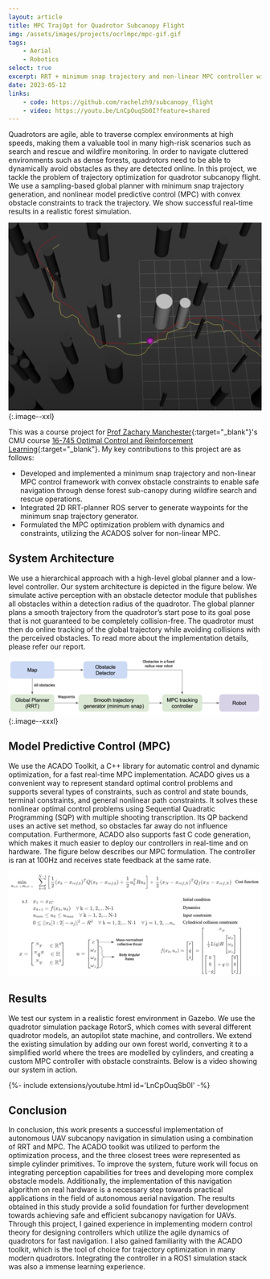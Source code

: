 ```yaml
---
layout: article
title: MPC TrajOpt for Quadrotor Subcanopy Flight
img: /assets/images/projects/ocrlmpc/mpc-gif.gif
tags: 
    - Aerial
    - Robotics
select: true
excerpt: RRT + minimum snap trajectory and non-linear MPC controller with convex obstacle constraints for fast flight in forest subcanopy.
date: 2023-05-12
links:
    - code: https://github.com/rachelzh9/subcanopy_flight
    - video: https://youtu.be/LnCpOuqSb0I?feature=shared
---
```


Quadrotors are agile, able to traverse complex environments at high speeds, making them a valuable tool in many high-risk scenarios such as search and rescue and wildfire monitoring. In order to navigate cluttered environments such as dense forests, quadrotors need to be able to dynamically avoid obstacles as they are detected online. In this project, we tackle the problem of trajectory optimization for quadrotor subcanopy flight. We use a sampling-based global planner with minimum snap trajectory generation, and nonlinear model predictive control (MPC) with convex obstacle constraints to track the trajectory. We show successful real-time results in a realistic forest simulation. 

![MPC trajectory through forest](/assets/images/projects/ocrlmpc/quadrotor_forest_sim.png?style=centerme){:.image--xxl}

This was a course project for [Prof Zachary Manchester](https://www.ri.cmu.edu/ri-faculty/zachary-manchester/){:target="\_blank"}'s CMU course [16-745 Optimal Control and Reinforcement Learning](https://github.com/Optimal-Control-16-745/){:target="\_blank"}. My key contributions to this project are as follows:
- Developed and implemented a minimum snap trajectory and non-linear MPC control framework with convex obstacle constraints to enable safe navigation through dense forest sub-canopy during wildfire search and rescue operations.
- Integrated 2D RRT-planner ROS server to generate waypoints for the minimum snap trajectory generator.
- Formulated the MPC optimization problem with dynamics and constraints, utilizing the ACADOS solver for non-linear MPC. 

## System Architecture
We use a hierarchical approach with a high-level global planner and a low-level controller. Our system architecture is depicted in the figure below. We simulate active perception with an obstacle detector module that publishes all obstacles within a detection radius of the quadrotor. The global planner plans a smooth trajectory from the quadrotor’s start pose to its goal pose that is not guaranteed to be completely collision-free. The quadrotor must then do online tracking of the global trajectory while avoiding collisions with the perceived obstacles. To read more about the implementation details, please refer our report.

![System architecture](/assets/images/projects/ocrlmpc/system-architecture.png?style=centerme){:.image--xxxl}

## Model Predictive Control (MPC)
We use the ACADO Toolkit, a C++ library for automatic control and dynamic optimization, for a fast real-time MPC implementation. ACADO gives us a convenient way to represent standard optimal control problems and supports several types of constraints, such as control and state bounds, terminal constraints, and general nonlinear path constraints. It solves these nonlinear optimal control problems using Sequential Quadratic Programming (SQP) with multiple shooting transcription. Its QP backend uses an active set method, so obstacles far away do not influence computation. Furthermore, ACADO also supports fast C code generation, which makes it much easier to deploy our controllers in real-time and on hardware. The figure below describes our MPC formulation. The controller is ran at 100Hz and receives state feedback at the same rate. 

![MPC formulation](/assets/images/projects/ocrlmpc/mpc-formulation.png?style=centerme)

## Results
We test our system in a realistic forest environment in Gazebo. We use the quadrotor simulation package RotorS, which comes with several different quadrotor models, an autopilot state machine, and controllers. We extend the existing simulation by adding our own forest world, converting it to a simplified world where the trees are modelled by cylinders, and creating a custom MPC controller with obstacle constraints. Below is a video showing our system in action.

<div>{%- include extensions/youtube.html id='LnCpOuqSb0I' -%}</div>

## Conclusion
In conclusion, this work presents a successful implementation of autonomous UAV subcanopy navigation in simulation using a combination of RRT and MPC. The ACADO toolkit was utilized to perform the optimization process, and the three closest trees were represented as simple cylinder primitives. To improve the system, future work will focus on integrating perception capabilities for trees and developing more complex obstacle models. Additionally, the implementation of this navigation algorithm on real hardware is a necessary step towards practical applications in the field of autonomous aerial navigation. The results obtained in this study provide a solid foundation for further development towards achieving safe and efficient subcanopy navigation for UAVs. Through this project, I gained experience in implementing modern control theory for designing controllers which utilize the agile dynamics of quadrotors for fast navigation. I also gained familiarity with the ACADO toolkit, which is the tool of choice for trajectory optimization in many modern quadrotors. Integrating the controller in a ROS1 simulation stack was also a immense learning experience. 
